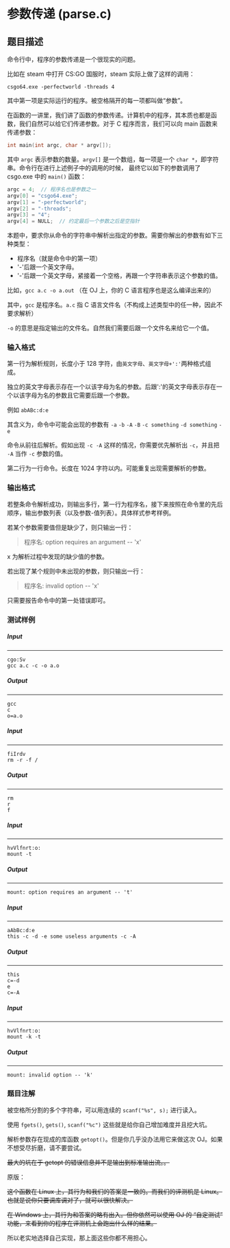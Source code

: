 # 参数传递 (parse.c)

## 题目描述

命令行中，程序的参数传递是一个很现实的问题。

比如在 steam 中打开 CS:GO 国服时，steam 实际上做了这样的调用：

```
csgo64.exe -perfectworld -threads 4
```

其中第一项是实际运行的程序。被空格隔开的每一项都叫做“参数”。

在函数的一讲里，我们讲了函数的参数传递。计算机中的程序，其本质也都是函数，我们自然可以给它们传递参数。对于 C 程序而言，我们可以向 main 函数来传递参数：

```c
int main(int argc, char * argv[]);
```

其中 `argc` 表示参数的数量。`argv[]` 是一个数组，每一项是一个 `char *`，即字符串。命令行在进行上述例子中的调用的时候， 最终它以如下的参数调用了 csgo.exe 中的 `main()` 函数：

```c
argc = 4;  // 程序名也是参数之一
argv[0] = "csgo64.exe";
argv[1] = "-perfectworld";
argv[2] = "-threads";
argv[3] = "4";
argv[4] = NULL;  // 约定最后一个参数之后是空指针
```

本题中，要求你从命令的字符串中解析出指定的参数。需要你解出的参数有如下三种类型：

- 程序名（就是命令中的第一项）
- '-'后跟一个英文字母。
- '-'后跟一个英文字母，紧接着一个空格，再跟一个字符串表示这个参数的值。

比如，`gcc a.c -o a.out` （在 OJ 上，你的 C 语言程序也是这么编译出来的）

其中，`gcc` 是程序名。`a.c` 指 C 语言文件名（不构成上述类型中的任一种，因此不要求解析）

`-o` 的意思是指定输出的文件名。自然我们需要后跟一个文件名来给它一个值。

### 输入格式

第一行为解析规则，长度小于 128 字符，由`英文字母`、`英文字母+':'`两种格式组成。

独立的英文字母表示存在一个以该字母为名的参数。后跟':'的英文字母表示存在一个以该字母为名的参数且它需要后跟一个参数。

例如 `abABc:d:e`

其含义为，命令中可能会出现的参数有 `-a` `-b` `-A` `-B` `-c something` `-d something` `-e`

命令从前往后解析。假如出现 `-c -A` 这样的情况，你需要优先解析出 `-c`，并且把 `-A` 当作 `-c` 参数的值。

第二行为一行命令。长度在 1024 字符以内。可能重复出现需要解析的参数。

### 输出格式

若整条命令解析成功，则输出多行，第一行为程序名，接下来按照在命令里的先后顺序，输出参数列表（以及参数-值列表）。具体样式参考样例。

若某个参数需要值但是缺少了，则只输出一行：

> 程序名: option requires an argument -- 'x'

x 为解析过程中发现的缺少值的参数。

若出现了某个规则中未出现的参数，则只输出一行：

> 程序名: invalid option -- 'x'

只需要报告命令中的第一处错误即可。

### 测试样例

##### Input

------

```
cgo:Sv
gcc a.c -c -o a.o
```

##### Output

------

```
gcc
c
o=a.o
```

##### Input

------

```
fiIrdv
rm -r -f /
```

##### Output

------

```
rm
r
f
```

##### Input

------

```
hvVlfnrt:o:
mount -t
```

##### Output

------

```
mount: option requires an argument -- 't'
```

##### Input

------

```
aAbBc:d:e
this -c -d -e some useless arguments -c -A 
```

##### Output

------

```
this
c=-d
e
c=-A
```

##### Input

------

```
hvVlfnrt:o:
mount -k -t
```

##### Output

------

```
mount: invalid option -- 'k'
```

### 题目注解

被空格所分割的多个字符串，可以用连续的 `scanf("%s", s);` 进行读入。

使用 `fgets()`, `gets()`, `scanf("%c")` 这些就是给你自己增加难度并且挖大坑。

解析参数存在现成的库函数 `getopt()`。但是你几乎没办法用它来做这次 OJ。如果不想受尽折磨，请不要尝试。

~~最大的坑在于 getopt 的错误信息并不是输出到标准输出流。。~~

原版：

~~这个函数在 Linux 上，其行为和我们的答案是一致的。而我们的评测机是 Linux。也就是说你只要调库调对了，就可以很快解决。~~

~~在 Windows 上，其行为和答案的略有出入。但你依然可以使用 OJ 的 “自定测试” 功能，来看到你的程序在评测机上会跑出什么样的结果。~~

所以老实地选择自己实现，那上面这些你都不用担心。